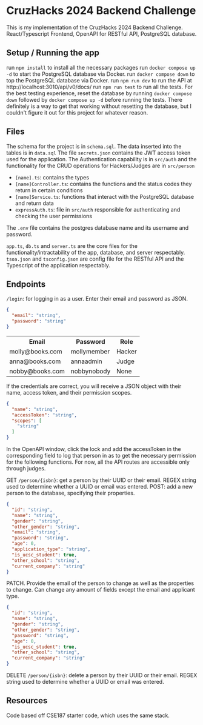 # CruzHacks 2024 Backend Challenge
This is my implementation of the CruzHacks 2024 Backend Challenge. React/Typescript Frontend, OpenAPI for RESTful API, PostgreSQL database.

## Setup / Running the app
run `npm install` to install all the necessary packages
run `docker compose up -d` to start the PostgreSQL database via Docker.
run `docker compose down` to top the PostgreSQL database via Docker.
run `npm run dev` to run the API at http://localhost:3010/api/v0/docs/
run `npm run test` to run all the tests. For the best testing experience, reset the database by running `docker compose down` followed by `docker compose up -d` before running the tests. There definitely is a way to get that working without resetting the database, but I couldn't figure it out for this project for whatever reason.

## Files
The schema for the project is in `schema.sql`. The data inserted into the tables is in `data.sql`
The file `secrets.json` contains the JWT access token used for the application.
The Authentication capability is in `src/auth` and the functionality for the CRUD operations for Hackers/Judges are in `src/person`
* `[name].ts`: contains the types
* `[name]Controller.ts`: contains the functions and the status codes they return in certain conditions
* `[name]Service.ts`: functions that interact with the PostgreSQL database and return data
* `expressAuth.ts`: file in `src/auth` responsible for authenticating and checking the user permissions

The `.env` file contains the postgres database name and its username and password.

`app.ts`, `db.ts` and `server.ts` are the core files for the functionality/intractability of the app, database, and server respectably.
`tsoa.json` and `tsconfig.json` are config file for the RESTful API and the Typescript of the application respectably.

## Endpoints

`/login`: for logging in as a user. Enter their email and password as JSON.
```json
{
  "email": "string",
  "password": "string"
}
```
<table>
	<tr>
		<th>Email</th>
		<th>Password</th>
		<th>Role</th>
	</tr>
	<tr>
		<td>molly@books.com</td>
		<td>mollymember</td>
		<td>Hacker</td>
	</tr>
	<tr>
		<td>anna@books.com</td>
		<td>annaadmin</td>
		<td>Judge</td>
	</tr>
	<tr>
		<td>nobby@books.com</td>
		<td>nobbynobody</td>
		<td>None</td>
	</tr>
</table>

If the credentials are correct, you will receive a JSON object with their name, access token, and their permission scopes.
```json
{
  "name": "string",
  "accessToken": "string",
  "scopes": [
    "string"
  ]
}
```
In the OpenAPI window, click the lock and add the accessToken in the corresponding field to log that person in as to get the necessary permission for the following functions. For now, all the API routes are accessible only through judges.
 
GET `/person/{isbn}`: get a person by their UUID or their email. REGEX string used to determine whether a UUID or email was entered.
POST: add a new person to the database, specifying their properties.
```json
{
  "id": "string",
  "name": "string",
  "gender": "string",
  "other_gender": "string",
  "email": "string",
  "password": "string",
  "age": 0,
  "application_type": "string",
  "is_ucsc_student": true,
  "other_school": "string",
  "current_company": "string"
}
```
PATCH. Provide the email of the person to change as well as the properties to change. Can change any amount of fields except the email and applicant type.
```json
{
  "id": "string",
  "name": "string",
  "gender": "string",
  "other_gender": "string",
  "password": "string",
  "age": 0,
  "is_ucsc_student": true,
  "other_school": "string",
  "current_company": "string"
}
```
DELETE `/person/{isbn}`: delete a person by their UUID or their email. REGEX string used to determine whether a UUID or email was entered.

## Resources
Code based off CSE187 starter code, which uses the same stack.